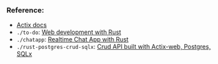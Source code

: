 ### Reference:
- [Actix docs][1]
- `./to-do`: [Web development with Rust][2]
- `./chatapp`: [Realtime Chat App with Rust][3]
- `./rust-postgres-crud-sqlx`: [Crud API built with Actix-web, Postgres, SQLx][4]

[1]:https://actix.rs/docs/getting-started/
[2]:https://www.youtube.com/watch?v=gQwA0g0NNSI&list=PLECOtlti4Psr4hXVX5GuSvLKp0-RZjz93
[3]:https://www.youtube.com/watch?v=NS9Dh63i_Q4
[4]:https://github.com/wpcodevo/rust-postgres-crud-sqlx